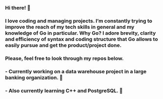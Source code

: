### Hi there! 👋

### I love coding and managing projects. I’m constantly trying to improve the reach of my tech skills in general and my knowledge of Go in particular. Why Go? I adore brevity, clarity and efficiency of syntax and coding structure that Go allows to easily pursue and get the product/project done.

### Please, feel free to look through my repos below.

### - Currently working on a data warehouse project in a large banking organization. 🔭
### - Also currently learning C++ and PostgreSQL. 🌱

<!--
**gregsavvy/gregsavvy** is a ✨ _special_ ✨ repository because its `README.md` (this file) appears on your GitHub profile.

Here are some ideas to get you started:

- 🔭 I’m currently working on ...
- 🌱 I’m currently learning ...
- 👯 I’m looking to collaborate on ...
- 🤔 I’m looking for help with ...
- 💬 Ask me about ...
- 📫 How to reach me: ...
- 😄 Pronouns: ...
- ⚡ Fun fact: ...
-->
